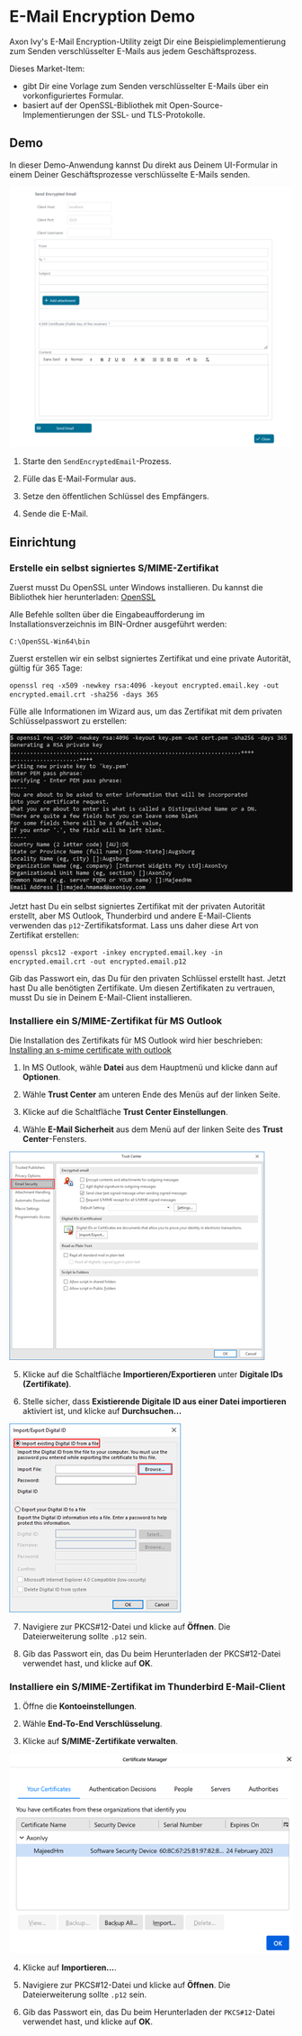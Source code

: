 # E-Mail Encryption Demo

Axon Ivy's E-Mail Encryption-Utility zeigt Dir eine Beispielimplementierung zum Senden verschlüsselter E-Mails aus jedem Geschäftsprozess. 

Dieses Market-Item:

- gibt Dir eine Vorlage zum Senden verschlüsselter E-Mails über ein vorkonfiguriertes Formular.
- basiert auf der OpenSSL-Bibliothek mit Open-Source-Implementierungen der SSL- und TLS-Protokolle.

## Demo

In dieser Demo-Anwendung kannst Du direkt aus Deinem UI-Formular in einem Deiner Geschäftsprozesse verschlüsselte E-Mails senden.

![Verschlüsselte E-Mail Screenshot](EncryptedEmailDemo.png "Verschlüsselte E-Mail Screenshot")

1. Starte den `SendEncryptedEmail`-Prozess.

2. Fülle das E-Mail-Formular aus.

3. Setze den öffentlichen Schlüssel des Empfängers.

4. Sende die E-Mail.

## Einrichtung

### Erstelle ein selbst signiertes S/MIME-Zertifikat

Zuerst musst Du OpenSSL unter Windows installieren. Du kannst die Bibliothek hier herunterladen: [OpenSSL](http://gnuwin32.sourceforge.net/packages/openssl.htm)

Alle Befehle sollten über die Eingabeaufforderung im Installationsverzeichnis im BIN-Ordner ausgeführt werden:

```
C:\OpenSSL-Win64\bin
```

Zuerst erstellen wir ein selbst signiertes Zertifikat und eine private Autorität, gültig für 365 Tage:

```
openssl req -x509 -newkey rsa:4096 -keyout encrypted.email.key -out encrypted.email.crt -sha256 -days 365
```

Fülle alle Informationen im Wizard aus, um das Zertifikat mit dem privaten Schlüsselpasswort zu erstellen:

![Open SSL Befehl](OpenSSL.png "Open SSL Befehl")

Jetzt hast Du ein selbst signiertes Zertifikat mit der privaten Autorität erstellt, aber MS Outlook, Thunderbird und andere E-Mail-Clients verwenden das `p12`-Zertifikatsformat. Lass uns daher diese Art von Zertifikat erstellen:

```
openssl pkcs12 -export -inkey encrypted.email.key -in encrypted.email.crt -out encrypted.email.p12
```

Gib das Passwort ein, das Du für den privaten Schlüssel erstellt hast. Jetzt hast Du alle benötigten Zertifikate. Um diesen Zertifikaten zu vertrauen, musst Du sie in Deinem E-Mail-Client installieren.

### Installiere ein S/MIME-Zertifikat für MS Outlook

Die Installation des Zertifikats für MS Outlook wird hier beschrieben: [Installing an s-mime certificate with outlook](https://www.ssl.com/how-to/installing-an-s-mime-certificate-and-sending-secure-email-with-outlook-on-windows-10) 

1. In MS Outlook, wähle **Datei** aus dem Hauptmenü und klicke dann auf **Optionen**.

2. Wähle **Trust Center** am unteren Ende des Menüs auf der linken Seite.

3. Klicke auf die Schaltfläche **Trust Center Einstellungen**.

4. Wähle **E-Mail Sicherheit** aus dem Menü auf der linken Seite des **Trust Center**-Fensters. 

![Outlook Trust Center](OutlookTrustCenter.png "Outlook Trust Center")

5. Klicke auf die Schaltfläche **Importieren/Exportieren** unter **Digitale IDs (Zertifikate)**.

6. Stelle sicher, dass **Existierende Digitale ID aus einer Datei importieren** aktiviert ist, und klicke auf **Durchsuchen...** 

![Digitale ID importieren](ImportDigitalID.png "Digitale ID importieren")

7. Navigiere zur PKCS#12-Datei und klicke auf **Öffnen**. Die Dateierweiterung sollte `.p12` sein.

8. Gib das Passwort ein, das Du beim Herunterladen der PKCS#12-Datei verwendet hast, und klicke auf **OK**.

### Installiere ein S/MIME-Zertifikat im Thunderbird E-Mail-Client

1. Öffne die **Kontoeinstellungen**.

2. Wähle **End-To-End Verschlüsselung**.

3. Klicke auf **S/MIME-Zertifikate verwalten**.

![Thunderbird Zertifikatsmanager](ThunderbirdCertificateManager.png "Thunderbird Zertifikatsmanager")

4. Klicke auf **Importieren...**.

5. Navigiere zur PKCS#12-Datei und klicke auf **Öffnen**. Die Dateierweiterung sollte `.p12` sein.

6. Gib das Passwort ein, das Du beim Herunterladen der `PKCS#12`-Datei verwendet hast, und klicke auf **OK**.
